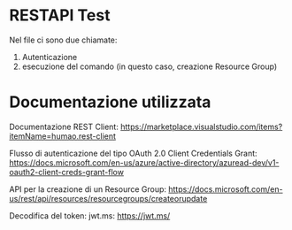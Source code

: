 # RESTAPI Test

Nel file ci sono due chiamate:
 1. Autenticazione
 2. esecuzione del comando (in questo caso, creazione Resource Group)

 

# Documentazione utilizzata
Documentazione REST Client: https://marketplace.visualstudio.com/items?itemName=humao.rest-client

Flusso di autenticazione del tipo OAuth 2.0 Client Credentials Grant: https://docs.microsoft.com/en-us/azure/active-directory/azuread-dev/v1-oauth2-client-creds-grant-flow

API per la creazione di un Resource Group: https://docs.microsoft.com/en-us/rest/api/resources/resourcegroups/createorupdate

Decodifica del token: jwt.ms: https://jwt.ms/ 
